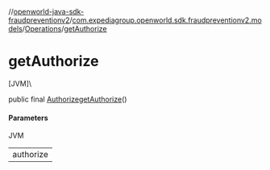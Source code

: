 //[openworld-java-sdk-fraudpreventionv2](../../../index.md)/[com.expediagroup.openworld.sdk.fraudpreventionv2.models](../index.md)/[Operations](index.md)/[getAuthorize](get-authorize.md)

# getAuthorize

[JVM]\

public final [Authorize](../-authorize/index.md)[getAuthorize](get-authorize.md)()

#### Parameters

JVM

| |
|---|
| authorize |
